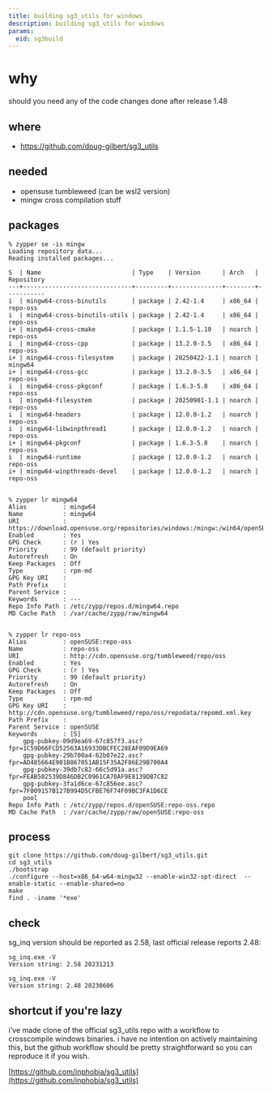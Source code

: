 ```yaml
---
title: building sg3_utils for windows
description: building sg3_utils for windows
params:
  eid: sg3build
---
```



# why
should you need any of the code changes done after release 1.48

## where
* https://github.com/doug-gilbert/sg3_utils

## needed
* opensuse tumbleweed (can be wsl2 version)
* mingw cross compilation stuff

## packages
```
% zypper se -is mingw
Loading repository data...
Reading installed packages...

S  | Name                         | Type    | Version      | Arch   | Repository
---+------------------------------+---------+--------------+--------+-----------
i  | mingw64-cross-binutils       | package | 2.42-1.4     | x86_64 | repo-oss
i  | mingw64-cross-binutils-utils | package | 2.42-1.4     | x86_64 | repo-oss
i+ | mingw64-cross-cmake          | package | 1.1.5-1.10   | noarch | repo-oss
i  | mingw64-cross-cpp            | package | 13.2.0-3.5   | x86_64 | repo-oss
i+ | mingw64-cross-filesystem     | package | 20250422-1.1 | noarch | mingw64
i+ | mingw64-cross-gcc            | package | 13.2.0-3.5   | x86_64 | repo-oss
i  | mingw64-cross-pkgconf        | package | 1.6.3-5.8    | x86_64 | repo-oss
i  | mingw64-filesystem           | package | 20250901-1.1 | noarch | repo-oss
i  | mingw64-headers              | package | 12.0.0-1.2   | noarch | repo-oss
i  | mingw64-libwinpthread1       | package | 12.0.0-1.2   | noarch | repo-oss
i+ | mingw64-pkgconf              | package | 1.6.3-5.8    | noarch | repo-oss
i  | mingw64-runtime              | package | 12.0.0-1.2   | noarch | repo-oss
i+ | mingw64-winpthreads-devel    | package | 12.0.0-1.2   | noarch | repo-oss


% zypper lr mingw64
Alias          : mingw64
Name           : mingw64
URI            : https://download.opensuse.org/repositories/windows:/mingw:/win64/openSUSE_Tumbleweed
Enabled        : Yes
GPG Check      : (r ) Yes
Priority       : 99 (default priority)
Autorefresh    : On
Keep Packages  : Off
Type           : rpm-md
GPG Key URI    :
Path Prefix    :
Parent Service :
Keywords       : ---
Repo Info Path : /etc/zypp/repos.d/mingw64.repo
MD Cache Path  : /var/cache/zypp/raw/mingw64


% zypper lr repo-oss
Alias          : openSUSE:repo-oss
Name           : repo-oss
URI            : http://cdn.opensuse.org/tumbleweed/repo/oss
Enabled        : Yes
GPG Check      : (r ) Yes
Priority       : 99 (default priority)
Autorefresh    : On
Keep Packages  : Off
Type           : rpm-md
GPG Key URI    : http://cdn.opensuse.org/tumbleweed/repo/oss/repodata/repomd.xml.key
Path Prefix    :
Parent Service : openSUSE
Keywords       : [5]
    gpg-pubkey-09d9ea69-67c857f3.asc?fpr=1C59D66FCD52563A16933DBCFEC28EAF09D9EA69
    gpg-pubkey-29b700a4-62b07e22.asc?fpr=AD485664E901B867051AB15F35A2F86E29B700A4
    gpg-pubkey-39db7c82-66c5d91a.asc?fpr=FEAB502539D846DB2C0961CA70AF9E8139DB7C82
    gpg-pubkey-3fa1d6ce-67c856ee.asc?fpr=7F009157B127B994D5CFBE76F74F09BC3FA1D6CE
    pool
Repo Info Path : /etc/zypp/repos.d/openSUSE:repo-oss.repo
MD Cache Path  : /var/cache/zypp/raw/openSUSE:repo-oss

```

## process
```
git clone https://github.com/doug-gilbert/sg3_utils.git
cd sg3_utils
./bootstrap
./configure --host=x86_64-w64-mingw32 --enable-win32-spt-direct  --enable-static --enable-shared=no
make
find . -iname '*exe'

```
## check
sg_inq version should be reported as 2.58, last official release reports 2.48:

```
sg_inq.exe -V
Version string: 2.58 20231213

sg_inq.exe -V
Version string: 2.48 20230606

```

## shortcut if you're lazy
i've made clone of the official sg3_utils repo with a workflow to crosscompile windows binaries. i have no intention on actively maintaining this, but
the github workflow should be pretty straightforward so you can reproduce it if you wish.

[https://github.com/inphobia/sg3_utils](https://github.com/inphobia/sg3_utils)
